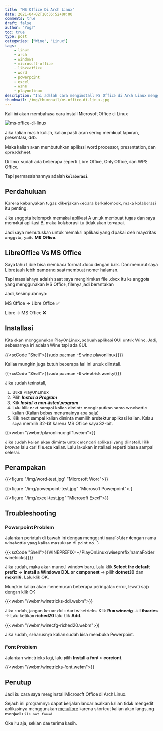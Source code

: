 ```yaml
---
title: "MS Office Di Arch Linux"
date: 2021-04-02T10:56:52+08:00
comments: true
draft: false
author: "Yoga"
toc: true
type: post
categories: ["Wine", "Linux"]
tags:
    - linux
    - arch
    - windows
    - microsoft-office
    - libreoffice
    - word
    - powerpoint
    - excel
    - wine
    - playonlinux
description: "Ini adalah cara menginstall MS Office di Arch Linux menggunakan PlayOnLinux"
thumbnail: /img/thumbnail/ms-office-di-linux.jpg
---
```


Kali ini akan membahasa cara install Microsoft Office di Linux

<!--more-->

![ms-office-di-linux](/img/thumbnail/ms-office-di-linux.jpg)


Jika kalian masih kuliah, kalian pasti akan sering membuat laporan, presentasi, dsb.

Maka kalian akan membutuhkan aplikasi word processor, presentation, dan spreadsheet.

Di linux sudah ada beberapa seperti Libre Office, Only Office, dan WPS Office.

Tapi permasalahannya adalah **`kolaborasi`**

## Pendahuluan

Karena kebanyakan tugas dikerjakan secara berkelompok, maka kolaborasi itu penting.

Jika anggota kelompok memakai aplikasi A untuk membuat tugas dan saya memakai aplikasi B,
maka kolaborasi itu tidak akan tercapai.

Jadi saya memutuskan untuk memakai aplikasi yang dipakai oleh mayoritas anggota, yaitu **MS Office**.

## LibreOffice Vs MS Office

Saya tahu Libre bisa membaca format .docx dengan baik. Dan menurut saya Libre jauh lebih gampang saat membuat nomer halaman.

Tapi masalahnya adalah saat saya mengirimkan file .docx itu ke anggota yang menggunakan MS Office, filenya jadi berantakan.

Jadi, kesimpulannya:

MS Office -> Libre Office ✅

Libre -> MS Office ❌

## Installasi

Kita akan menggunakan PlayOnLinux, sebuah aplikasi GUI untuk Wine. Jadi, sebenarnya ini adalah Wine tapi ada GUI.

{{<scCode "Shell">}}sudo pacman -S wine playonlinux{{</scCode>}}

Kalian mungkin juga butuh beberapa hal ini untuk diinstall.

{{<scCode "Shell">}}sudo pacman -S winetrick zenity{{</scCode>}}

Jika sudah terinstall, 

1. Buka PlayOnLinux
2. Pilih **_Install a Program_**
3. Klik **_Install a non-listed program_**
4. Lalu klik next sampai kalian diminta menginputkan nama winebottle kalian (Kalian bebas menamainya apa saja)
5. Klik next sampai kalian diminta memilih arsitektur aplikasi kalian. Kalau saya memilih 32-bit karena MS Office saya 32-bit.

{{<webm "/webm/playonlinux-gif1.webm">}}

Jika sudah kalian akan diminta untuk mencari aplikasi yang diinstall. Klik _browse_ lalu cari file.exe kalian. Lalu lakukan installasi seperti biasa sampai selesai.

## Penampakan

{{<figure "/img/word-test.jpg" "Microsoft Word">}}

{{<figure "/img/powerpoint-test.jpg" "Microsoft Powerpoint">}}

{{<figure "/img/excel-test.jpg" "Microsoft Excel">}}

## Troubleshooting

### Powerpoint Problem

Jalankan perintah di bawah ini dengan mengganti `namaFolder` dengan nama winebottle yang kalian masukkan di point no. 3

{{<scCode "Shell">}}WINEPREFIX=~/.PlayOnLinux/wineprefix/namaFolder winetricks{{</scCode>}}

Jika sudah, maka akan muncul window baru. Lalu klik **Select the default prefix** -> **Install a Windows DDL or component** ->
pilih **dotnet20** dan **msxml6**. Lalu klik OK.

Mungkin kalian akan menemukan beberapa peringatan error, lewati saja dengan klik OK

{{<webm "/webm/winetricks-ddl.webm">}}

Jika sudah, jangan keluar dulu dari winetricks. Klik **Run winecfg** -> **Libraries** -> Lalu ketikan **riched20** lalu klik **Add**.

{{<webm "/webm/winecfg-riched20.webm">}}

Jika sudah, seharusnya kalian sudah bisa membuka Powerpoint.

### Font Problem

Jalankan winetricks lagi, lalu pilih **Install a font** > **corefont**.

{{<webm "/webm/winetricks-font.webm">}}

<!-- Untuk mengatasi masalah font yang kurang smooth, copy script di bawah ini
ke sebuah file.sh, beri saja namanya `smooth.sh`

{{<scCode "Bash">}}WINE=${WINE:-wine}
WINEPREFIX=${WINEPREFIX:-$1}
DIALOG=whiptail

if [ ! -x "`which "$WINE"`" ]
then
    echo "Wine was not found. Is it really installed? ($WINE)"
    exit 1
fi

if [ ! -x "`which "$DIALOG"`" ]
then
    DIALOG=dialog
fi

TMPFILE=`mktemp` || exit 1

$DIALOG --menu \
    "Please select font smoothing mode for wine programs:" 13 51\
    4\
        1 "Smoothing disabled"\
        2 "Grayscale smoothing"\
        3 "Subpixel smoothing (ClearType) RGB"\
        4 "Subpixel smoothing (ClearType) BGR" 2> $TMPFILE

STATUS=$?
ANSWER=`cat $TMPFILE`

if [ $STATUS != 0 ]
then 
    rm -f $TMPFILE
    exit 1
fi

MODE=0 # 0 = disabled; 2 = enabled
TYPE=0 # 1 = regular;  2 = subpixel
ORIENTATION=1 # 0 = BGR; 1 = RGB

case $ANSWER in
    1) # disable
        ;;
    2) # enable
        MODE=2
        TYPE=1
        ;;
    3) # enable cleartype rgb
        MODE=2
        TYPE=2
        ;;
    4) # enable cleartype bgr
        MODE=2
        TYPE=2
        ORIENTATION=0
        ;;
    *)
        rm -f $TMPFILE
        echo Unexpected option: $ANSWER
        exit 1
        ;;
esac

echo "REGEDIT4

[HKEY_CURRENT_USER\Control Panel\Desktop]
\"FontSmoothing\"=\"$MODE\"
\"FontSmoothingOrientation\"=dword:0000000$ORIENTATION
\"FontSmoothingType\"=dword:0000000$TYPE
\"FontSmoothingGamma\"=dword:00000578" > $TMPFILE

echo "Configuring on $WINEPREFIX"
echo -n "Updating configuration... "

$WINE regedit $TMPFILE 2> /dev/null

rm -f $TMPFILE

echo ok{{</scCode>}}

Lalu jalankan file `smooth.sh` tadi dengan argumen winebottle kalian.

{{<scCode "Shell">}}./smooth.sh ~/.PlayOnLinux/wineprefix/namaWineBottle{{</scCode>}}

{{<webm "/webm/font-smooth.webm">}}

Script di atas bisa kalian baca lebih lanjut {{<linkBlank "disini" "https://askubuntu.com/questions/219791/improve-gui-appearance-of-wine-applications">}} -->

## Penutup

Jadi itu cara saya menginstall Microsoft Office di Arch Linux.

Sejauh ini programnya dapat berjalan lancar asalkan kalian tidak mengedit aplikasinya menggunakan [menulibre](https://aur.archlinux.org/packages/menulibre/)
karena shortcut kalian akan langsung menjadi `File not found`

Oke itu aja, sekian dan terima kasih.